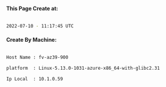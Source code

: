 
   
#### This Page Create at:

```bash

2022-07-10 - 11:17:45 UTC

```

#### Create By Machine:

```bash

Host Name : fv-az39-900

platform  : Linux-5.13.0-1031-azure-x86_64-with-glibc2.31

Ip Local  : 10.1.0.59

```

